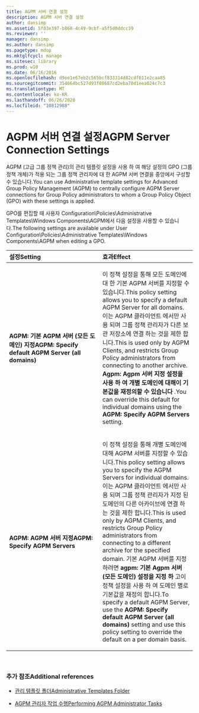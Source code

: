 ```yaml
---
title: AGPM 서버 연결 설정
description: AGPM 서버 연결 설정
author: dansimp
ms.assetid: 5f03e397-b868-4c49-9cbf-a5f5d0ddcc39
ms.reviewer: ''
manager: dansimp
ms.author: dansimp
ms.pagetype: mdop
ms.mktglfcycl: manage
ms.sitesec: library
ms.prod: w10
ms.date: 06/16/2016
ms.openlocfilehash: d9ee1e67eb2c565bcf833314d82cdf611e2caa85
ms.sourcegitcommit: 354664bc527d93f80687cd2eba70d1eea024c7c3
ms.translationtype: MT
ms.contentlocale: ko-KR
ms.lasthandoff: 06/26/2020
ms.locfileid: "10812988"
---
```

# <span data-ttu-id="54622-103">AGPM 서버 연결 설정</span><span class="sxs-lookup"><span data-stu-id="54622-103">AGPM Server Connection Settings</span></span>


<span data-ttu-id="54622-104">AGPM (고급 그룹 정책 관리)의 관리 템플릿 설정을 사용 하 여 해당 설정의 GPO (그룹 정책 개체)가 적용 되는 그룹 정책 관리자에 대 한 AGPM 서버 연결을 중앙에서 구성할 수 있습니다.</span><span class="sxs-lookup"><span data-stu-id="54622-104">You can use Administrative template settings for Advanced Group Policy Management (AGPM) to centrally configure AGPM Server connections for Group Policy administrators to whom a Group Policy Object (GPO) with these settings is applied.</span></span>

<span data-ttu-id="54622-105">GPO를 편집할 때 사용자 Configuration\\Policies\\Administrative Templates\\Windows Components\\AGPM에서 다음 설정을 사용할 수 있습니다.</span><span class="sxs-lookup"><span data-stu-id="54622-105">The following settings are available under User Configuration\\Policies\\Administrative Templates\\Windows Components\\AGPM when editing a GPO.</span></span>

<table>
<colgroup>
<col width="50%" />
<col width="50%" />
</colgroup>
<thead>
<tr class="header">
<th align="left"><span data-ttu-id="54622-106">설정</span><span class="sxs-lookup"><span data-stu-id="54622-106">Setting</span></span></th>
<th align="left"><span data-ttu-id="54622-107">효과</span><span class="sxs-lookup"><span data-stu-id="54622-107">Effect</span></span></th>
</tr>
</thead>
<tbody>
<tr class="odd">
<td align="left"><p><strong><span data-ttu-id="54622-108">AGPM: 기본 AGPM 서버 (모든 도메인) 지정</span><span class="sxs-lookup"><span data-stu-id="54622-108">AGPM: Specify default AGPM Server (all domains)</span></span></strong></p></td>
<td align="left"><p><span data-ttu-id="54622-109">이 정책 설정을 통해 모든 도메인에 대 한 기본 AGPM 서버를 지정할 수 있습니다.</span><span class="sxs-lookup"><span data-stu-id="54622-109">This policy setting allows you to specify a default AGPM Server for all domains.</span></span> <span data-ttu-id="54622-110">이는 AGPM 클라이언트 에서만 사용 되며 그룹 정책 관리자가 다른 보관 저장소에 연결 하는 것을 제한 합니다.</span><span class="sxs-lookup"><span data-stu-id="54622-110">This is used only by AGPM Clients, and restricts Group Policy administrators from connecting to another archive.</span></span> <span data-ttu-id="54622-111"><strong>Agpm: Agpm 서버 지정 설정을 사용 하 여 개별 도메인에 대해이 기본값을 재정의할 수 있습니다 </strong> .</span><span class="sxs-lookup"><span data-stu-id="54622-111">You can override this default for individual domains using the <strong>AGPM: Specify AGPM Servers</strong> setting.</span></span></p></td>
</tr>
<tr class="even">
<td align="left"><p><strong><span data-ttu-id="54622-112">AGPM: AGPM 서버 지정</span><span class="sxs-lookup"><span data-stu-id="54622-112">AGPM: Specify AGPM Servers</span></span></strong></p></td>
<td align="left"><p><span data-ttu-id="54622-113">이 정책 설정을 통해 개별 도메인에 대해 AGPM 서버를 지정할 수 있습니다.</span><span class="sxs-lookup"><span data-stu-id="54622-113">This policy setting allows you to specify the AGPM Servers for individual domains.</span></span> <span data-ttu-id="54622-114">이는 AGPM 클라이언트 에서만 사용 되며 그룹 정책 관리자가 지정 된 도메인의 다른 아카이브에 연결 하는 것을 제한 합니다.</span><span class="sxs-lookup"><span data-stu-id="54622-114">This is used only by AGPM Clients, and restricts Group Policy administrators from connecting to a different archive for the specified domain.</span></span> <span data-ttu-id="54622-115">기본 AGPM 서버를 지정 하려면 <strong> agpm: 기본 Agpm 서버 (모든 도메인) 설정을 지정 하 </strong> 고이 정책 설정을 사용 하 여 도메인 별로 기본값을 재정의 합니다.</span><span class="sxs-lookup"><span data-stu-id="54622-115">To specify a default AGPM Server, use the <strong>AGPM: Specify default AGPM Server (all domains)</strong> setting and use this policy setting to override the default on a per domain basis.</span></span></p></td>
</tr>
</tbody>
</table>

 

### <span data-ttu-id="54622-116">추가 참조</span><span class="sxs-lookup"><span data-stu-id="54622-116">Additional references</span></span>

-   [<span data-ttu-id="54622-117">관리 템플릿 폴더</span><span class="sxs-lookup"><span data-stu-id="54622-117">Administrative Templates Folder</span></span>](administrative-templates-folder-agpm30ops.md)

-   [<span data-ttu-id="54622-118">AGPM 관리자 작업 수행</span><span class="sxs-lookup"><span data-stu-id="54622-118">Performing AGPM Administrator Tasks</span></span>](performing-agpm-administrator-tasks-agpm30ops.md)

 

 





